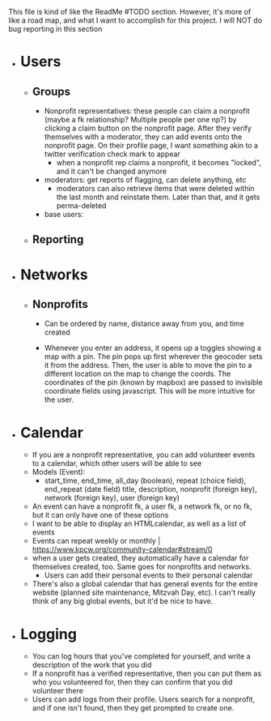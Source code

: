 This file is kind of like the ReadMe #TODO section. However, it's more of like a road map, and what I want to accomplish for this project.
I will NOT do bug reporting in this section

* # Users
	* ## Groups
		* Nonprofit representatives: these people can claim a nonprofit (maybe a fk relationship? Multiple people per one np?) by clicking a claim button on the nonprofit page. After they verify themselves with a moderator, they can add events onto the nonprofit page. On their profile page, I want something akin to a twitter verification check mark to appear
			* when a nonprofit rep claims a nonprofit, it becomes "locked", and it can't be changed anymore
		* moderators: get reports of flagging, can delete anything, etc
			* moderators can also retrieve items that were deleted within the last month and reinstate them. Later than that, and it gets perma-deleted
		* base users:
	* ## Reporting
* # Networks
	* ## Nonprofits
		* Can be ordered by name, distance away from you, and time created

		* Whenever you enter an address, it opens up a toggles showing a map with a pin. The pin pops up first wherever the geocoder sets it from the address. Then, the user is able to move the pin to a different location on the map to change the coords. The coordinates of the pin (known by mapbox) are passed to invisible coordinate fields using javascript. This will be more intuitive for the user.
* # Calendar
	* If you are a nonprofit representative, you can add volunteer events to a calendar, which other users will be able to see
	* Models (Event):
		* start_time, end_time, all_day (boolean), repeat (choice field), end_repeat (date field) title, description, nonprofit (foreign key), network (foreign key), user (foreign key)
	* An event can have a nonprofit fk, a user fk, a network fk, or no fk, but it can only have one of these options
	* I want to be able to display an HTMLcalendar, as well as a list of events
	* Events can repeat weekly or monthly | https://www.kpcw.org/community-calendar#stream/0
	* when a user gets created, they automatically have a calendar for themselves created, too. Same goes for nonprofits and networks.
		* Users can add their personal events to their personal calendar
	* There's also a global calendar that has general events for the entire website (planned site maintenance, Mitzvah Day, etc). I can't really think of any big global events, but it'd be nice to have.
* # Logging
	* You can log hours that you've completed for yourself, and write a description of the work that you did
	* If a nonprofit has a verified representative, then you can put them as who you volunteered for, then they can confirm that you did volunteer there
	* Users can add logs from their profile. Users search for a nonprofit, and if one isn't found, then they get prompted to create one.
